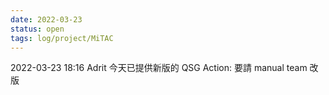 ```yaml
---
date: 2022-03-23
status: open
tags: log/project/MiTAC
---
```



2022-03-23 18:16 
Adrit 今天已提供新版的 QSG
Action: 要請 manual team 改版
